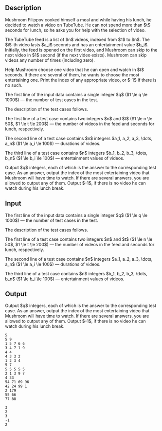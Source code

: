 ## Description

<div><p>Mushroom Filippov cooked himself a meal and while having his lunch, he decided to watch a video on <span class="tex-font-style-tt">TubeTube</span>. He can not spend more than $t$ seconds for lunch, so he asks you for help with the selection of video.</p><p>The <span class="tex-font-style-tt">TubeTube</span> feed is a list of $n$ videos, indexed from $1$ to $n$. The $i$-th video lasts $a_i$ seconds and has an entertainment value $b_i$. Initially, the feed is opened on the first video, and Mushroom can skip to the next video in $1$ second (if the next video exists). Mushroom can skip videos any number of times (including zero).</p><p>Help Mushroom choose <span class="tex-font-style-bf">one</span> video that he can open and watch in $t$ seconds. If there are several of them, he wants to choose the most entertaining one. Print the index of any appropriate video, or $-1$ if there is no such.</p></div><div class="input-specification"><p>The first line of the input data contains a single integer $q$ ($1 \le q \le 1000$)&nbsp;— the number of test cases in the test.</p><p>The description of the test cases follows.</p><p>The first line of a test case contains two integers $n$ and $t$ ($1 \le n \le 50$, $1 \le t \le 200$)&nbsp;— the number of videos in the feed and seconds for lunch, respectively.</p><p>The second line of a test case contains $n$ integers $a_1, a_2, a_3, \dots, a_n$ ($1 \le a_i \le 100$)&nbsp;— durations of videos. </p><p>The third line of a test case contains $n$ integers $b_1, b_2, b_3, \dots, b_n$ ($1 \le b_i \le 100$)&nbsp;— entertainment values of videos.</p></div><div class="output-specification"><p>Output $q$ integers, each of which is the answer to the corresponding test case. As an answer, output the <span class="tex-font-style-bf">index</span> of the most entertaining video that Mushroom will have time to watch. If there are several answers, you are allowed to output any of them. Output $-1$, if there is no video he can watch during his lunch break.</p></div>

## Input

<p>The first line of the input data contains a single integer $q$ ($1 \le q \le 1000$)&nbsp;— the number of test cases in the test.</p><p>The description of the test cases follows.</p><p>The first line of a test case contains two integers $n$ and $t$ ($1 \le n \le 50$, $1 \le t \le 200$)&nbsp;— the number of videos in the feed and seconds for lunch, respectively.</p><p>The second line of a test case contains $n$ integers $a_1, a_2, a_3, \dots, a_n$ ($1 \le a_i \le 100$)&nbsp;— durations of videos. </p><p>The third line of a test case contains $n$ integers $b_1, b_2, b_3, \dots, b_n$ ($1 \le b_i \le 100$)&nbsp;— entertainment values of videos.</p>

## Output

<p>Output $q$ integers, each of which is the answer to the corresponding test case. As an answer, output the <span class="tex-font-style-bf">index</span> of the most entertaining video that Mushroom will have time to watch. If there are several answers, you are allowed to output any of them. Output $-1$, if there is no video he can watch during his lunch break.</p>





```input1|2,3,4,8,9,10,14,15,16
5
5 9
1 5 7 6 6
3 4 7 1 9
4 4
4 3 3 2
1 2 3 4
5 7
5 5 5 5 5
2 1 3 9 7
4 33
54 71 69 96
42 24 99 1
2 179
55 66
77 88
```




```output1
3
2
3
-1
2
```


